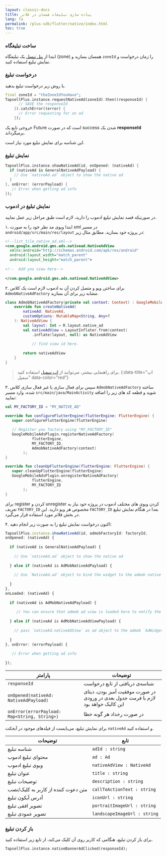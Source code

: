 ```yaml
---
layout: classic-docs
title: پیاده سازی تبلیغات همسان در فلاتر
lang: fa
permalink: /plus-sdk/flutter/native/index.html
toc: true
---
```

### ساخت تبلیغگاه
ابتدا از [پنل تپسل](https://dashboard.tapsell.ir/) یک تبلیغگاه (zone) همسان بسازید و `zoneId` را زمان درخواست و نمایش تبلیغ استفاده کنید.


### درخواست تبلیغ
با روش زیر درخواست تبلیغ بدهید.

```dart
final zoneId = "theZoneIdYouHave";
TapsellPlus.instance.requestNativeAd(zoneId).then((responseId) {
      // SAVE the responseId
    }).catchError((error) {
      // Error requesting for an ad
    });
```
خروجی تابع یک
Future
است که در صورت
success
شدن یک
**responseId**
برمیگرداند.

این شناسه برای نمایش تبلیغ مورد نیاز است.


### نمایش تبلیغ

```dart
TapsellPlus.instance.showNativeAd(id, onOpened: (nativeAd) {
  if (nativeAd is GeneralNativeAdPayload) {
    // Use `nativeAd.ad` object to show the native ad
  }
}, onError: (errorPayload) {
   // Error when getting ad info
});
```

###  نمایش تبلیغ در ادموب
در صورتیکه قصد نمایش تبلیغ ادموب را دارید، لازم است طبق مراحل زیر عمل نمایید.

۱. ابتدا ویوی مد نظر خود را به صورت xml در مسیر `android/app/src/main/res/layout` در پروژه خود بسازید. مطابق مثال زیر:


```xml
<!--list_tile_native_ad.xml-->
<com.google.android.gms.ads.nativead.NativeAdView
  xmlns:android="http://schemas.android.com/apk/res/android"
  android:layout_width="match_parent"
  android:layout_height="match_parent">
  
<!--  Add you view here-->
  
</com.google.android.gms.ads.nativead.NativeAdView>
```

۲. برای ساختن ویو و متصل کردن آن به ادموب لازم است یک کلاس `AdmobNativeAdFactory` مشابه زیر برای آن بسازید.

```kt
class AdmobNativeAdFactory(private val context: Context) : GoogleMobileAdsPlugin.NativeAdFactory {
    override fun createNativeAd(
        nativeAd: NativeAd,
        customOptions: MutableMap<String, Any>?
    ): NativeAdView {
        val layout: Int = R.layout.native_ad
        val nativeAdView = LayoutInflater.from(context)
            .inflate(layout, null) as NativeAdView
            
            // find view id here.
            
        return nativeAdView
    }
}
```
> برای راهنمایی بیشتر، می‌توانید از [اپ سمپل](https://github.com/tapsellorg/TapsellPlusSDK-FlutterSample) استفاده کنید.
{:data-title="اپ سمپل" data-color="red"}

۳. سپس برای فعال سازی یا غیر فعال سازی کلاس `AdmobNativeAdFactory` ساخته شده، وارد مسیر `src/main/java/MainActivity` شوید و قطعه کد های زیر را اضافه نمایید:

```kt
val MY_FACTORY_ID = "MY_NATIVE_AD"

override fun configureFlutterEngine(flutterEngine: FlutterEngine) {
   super.configureFlutterEngine(flutterEngine)
   
   // Register you factory using "MY_FACTORY_ID"
   GoogleMobileAdsPlugin.registerNativeAdFactory(
            flutterEngine,
            MY_FACTORY_ID,
            AdmobNativeAdFactory(context)
        );
}
```

```kt
override fun cleanUpFlutterEngine(flutterEngine: FlutterEngine) {
   super.cleanUpFlutterEngine(flutterEngine)
   GoogleMobileAdsPlugin.unregisterNativeAdFactory(
            flutterEngine,
            MY_FACTORY_ID
        );
}
```
برای register کردن و unregister کردن ویوی های مختلف ادموب در پروژه خود نیاز به تعریف `FACTORY_ID` مخصوص هر ویو دارید. این `FACTORY_ID` بعدا در هنگام نمایش تبلیغ در بخش فلاتر مورد استفاده قرار می‌گیرد.

۴. اکنون درخواست نمایش تبلیغ را به صورت زیر انجام دهید:
```js
TapsellPlus.instance.showNativeAd(id, admobFactoryId: factoryId, 
onOpened: (nativeAd) {
  
  if (nativeAd is GeneralNativeAdPayload) {
    
    // Use `nativeAd.ad` object to show the native ad
    
  } else if (nativeAd is AdMobNativeAdPayload) {
    
    // Use `NativeAd.ad` object to bind the widget to the admob native ad view
  
  }
}, 
onLoaded: (nativeAd) {
  
  if (nativeAd is AdMobNativeAdPayload) {
    
     // You can ensure that admob ad view is loaded here to notify the UI to show the ad widget
  
  } else if (nativeAd is AdMobNativeAdViewPayload) {
    
    // pass `nativeAd.nativeAdView` as ad object to the admob `AdWidget`
  
  }
}, onError: (errorPayload) {
  
   // Error when getting ad info
  
});
```

| پارامتر | توضیحات |
|--|--|
| `responseId` | شناسه‌ی دریافتی از تابع درخواست |
| `onOpened(nativeAd: NativeAdPayload)` | در صورت موفقیت آمیز بودن، دیتای لازم با فرمت جدول بعدی در ورودی این کالبک خواهد بود |
| `onError(errorPayload: Map<String, String>)` | در صورت رخداد هر گونه خطا |

برای نمایش تبلیغ، می‌بایست از فیلدهای موجود در آبجکت `nativeAd` و استفاده کنید.

| توضیحات | تابع |
|--|--|
| شناسه تبلیغ | `adId : string` |
| محتوای تبلیغ ادموب | `ad : Ad` |
| ویوی تبلیغ ادموب | `nativeAdView : NativeAd` |
| عنوان تبلیغ | `title : string` |
| توضیحات تبلیغ | `description : string` |
| متن دعوت کننده از کاربر به کلیک/نصب  | `callToActionText : string` |
| آدرس آیکون تبلیغ | `iconUrl : string` |
| تصویر افقی تبلیغ | `portraitImageUrl : string` |
| تصویر عمودی تبلیغ | `landscapeImageUrl : string` |
  

### باز کردن تبلیغ
برای باز کردن تبلیغ، هنگامی که کاربر روی آن کلیک می‌کند، از تابع زیر استفاده کنید.

```dart
TapsellPlus.instance.nativeBannerAdClicked(responseId);
```
